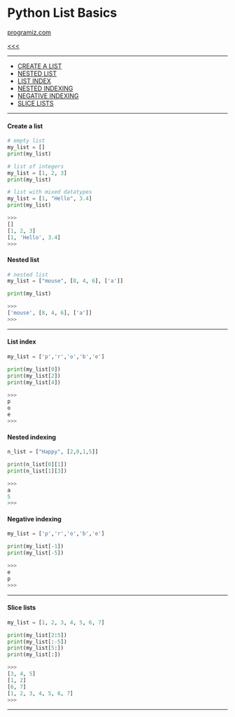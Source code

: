 
Python List Basics
======

[programiz.com](https://www.programiz.com/python-programming/list)

[<<<](https://github.com/ttltrk/PRG/blob/master/PY/DOC/OPYM/01_OBJ_DS/LISTS/LISTS.MD)

---

* <a href="#1">CREATE A LIST</a>
* <a href="#2">NESTED LIST</a>
* <a href="#3">LIST INDEX</a>
* <a href="#4">NESTED INDEXING</a>
* <a href="#5">NEGATIVE INDEXING</a>
* <a href="#6">SLICE LISTS</a>

---

<h4 id="1">Create a list</h4>

```python
# empty list
my_list = []
print(my_list)

# list of integers
my_list = [1, 2, 3]
print(my_list)

# list with mixed datatypes
my_list = [1, "Hello", 3.4]
print(my_list)

>>>
[]
[1, 2, 3]
[1, 'Hello', 3.4]
>>>
```

<h4 id="2">Nested list</h4>

```python
# nested list
my_list = ["mouse", [8, 4, 6], ['a']]

print(my_list)

>>>
['mouse', [8, 4, 6], ['a']]
>>>
```

---

<h4 id="3">List index</h4>

```python
my_list = ['p','r','o','b','e']

print(my_list[0])
print(my_list[2])
print(my_list[4])

>>>
p
o
e
>>>
```

<h4 id="4">Nested indexing</h4>

```python
n_list = ["Happy", [2,0,1,5]]

print(n_list[0][1])    
print(n_list[1][3])

>>>
a
5
>>>
```

<h4 id="5">Negative indexing</h4>

```python
my_list = ['p','r','o','b','e']

print(my_list[-1])
print(my_list[-5])

>>>
e
p
>>>
```
---

<h4 id="6">Slice lists</h4>

```python
my_list = [1, 2, 3, 4, 5, 6, 7]

print(my_list[2:5])
print(my_list[:-5])
print(my_list[5:])
print(my_list[:])

>>>
[3, 4, 5]
[1, 2]
[6, 7]
[1, 2, 3, 4, 5, 6, 7]
>>>
```

---

